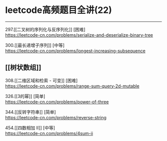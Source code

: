 # leetcode高频题目全讲(22)

---

297.[[二叉树的序列化与反序列化]] [困难]  
https://leetcode-cn.com/problems/serialize-and-deserialize-binary-tree

300.[[最长递增子序列]] [中等]  
https://leetcode-cn.com/problems/longest-increasing-subsequence


## [[树状数组]]



308.[[二维区域和检索 - 可变]] [困难]  
https://leetcode-cn.com/problems/range-sum-query-2d-mutable

326.[[3的幂]] [简单]  
https://leetcode-cn.com/problems/power-of-three


344.[[反转字符串]] [简单]  
https://leetcode-cn.com/problems/reverse-string

454.[[四数相加 II]] [中等]  
https://leetcode-cn.com/problems/4sum-ii
